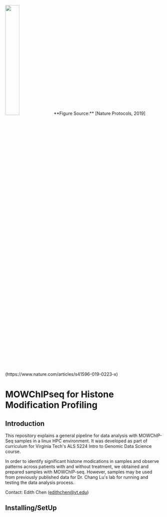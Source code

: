 <img src=DNA_g1/Edith/MOWChIP-seq data_H3K79me.webp width=30% height=30%>
**Figure Source:** [Nature Protocols, 2019](https://www.nature.com/articles/s41596-019-0223-x)

# MOWChIPseq for Histone Modification Profiling

## Introduction
This repository explains a general pipeline for data analysis with MOWChIP-Seq samples in a linux HPC environment. 
It was developed as part of curriculum for Virginia Tech's ALS 5224 Intro to Genomic Data Science course. 

In order to identify significant histone modications in samples and observe patterns across patients with and without treatment, we obtained and prepared samples with MOWChIP-seq. However, samples may be used from previously published data for Dr. Chang Lu's lab for running and testing the data analysis process. 

Contact: Edith Chen (edithchen@vt.edu)


## Installing/SetUp


